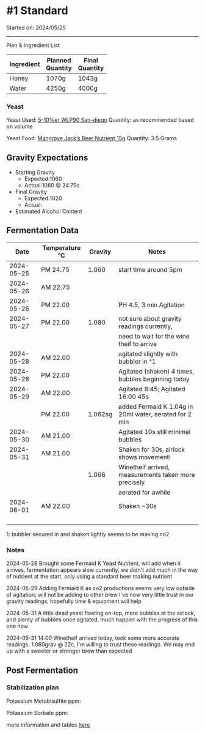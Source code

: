 <h1> #1 Standard </h1>

Started on: 2024/05/25

<hr>

Plan & Ingredient List

| Ingredient | Planned<br/>Quantity | Final<br/>Quantity |
|------------|----------------------|--------------------|
| Honey      | 1070g                | 1043g              |
| Water      | 4250g                | 4000g              |

<h3>Yeast</h3>

Yeast
Used: [5-10%er WLP90 San-diego](https://www.themaltmiller.co.uk/product/wlp090-san-diego-super-yeast/?v=79cba1185463)
Quantity: as recommended based on volume

Yeast
Food: [Mangrove Jack’s Beer Nutrient 15g](https://www.themaltmiller.co.uk/product/mangrove-jacks-beer-nutrient-15g/?v=79cba1185463)
Quantity:  3.5 Grams

<h2>Gravity Expectations</h2>

- Starting Gravity
    - Expected:1060
    - Actual:1060 @ 24.75c
- Final Gravity
    - Expected:1020
    - Actual:
- Estimated Alcohol Content

<h2>Fermentation Data</h2>

| Date       | Temperature  °C | Gravity | Notes                                                  |
|------------|-----------------|---------|--------------------------------------------------------|
| 2024-05-25 | PM 24.75        | 1.060   | start time around 5pm                                  |
| 2024-05-26 | AM 22.75        |         |                                                        |
| 2024-05-26 | PM 22.00        |         | PH 4.5, 3 min Agitation                                |
| 2024-05-27 | PM 22.00        | 1.080   | not sure about gravity readings currently,             |
|            |                 |         | need to wait for the wine theif to arrive              |
| 2024-05-28 | AM 22.00        |         | agitated slightly with bubbler in ^1                   |
| 2024-05-28 | PM 22.00        |         | Agitated (shaken) 4 times, bubbles beginning today     |
| 2024-05-29 | AM 22.00        |         | Agitated 8:45; Agitated 16:00  45s                     |
|            | PM 22.00        | 1.062sg | added Fermaid K 1.04g in 20ml water, aerated for 2 min |
| 2024-05-30 | AM 21.00        |         | Agitated 10s still minimal bubbles                     |
| 2024-05-31 | AM 21.00        |         | Shaken for 30s, airlock shows movement!                |
|            |                 | 1.068   | Winetheif arrived, measurements taken more precisely   |
|            |                 |         | aerated for awhile                                     |
| 2024-06-01 | AM 22.00        |         | Shaken ~30s                                            |
|            |                 |         |                                                        |
|            |                 |         |                                                        |
|            |                 |         |                                                        |
|            |                 |         |                                                        |

1: bubbler secured in and shaken lightly seems to be making co2


<h3> Notes </h3>
2024-05-28 Brought some Fermaid K Yeast Nutrient, will add when it arrives,  fermentation appears slow currently, 
we didn't add much in the way of nutrient at the start, only using a standard beer making nutrient 

2024-05-29 Adding Fermaid K as co2 productions seems very low outside of agitation; will not be adding to other brew
I've now very little trust in our gravity readings, hopefully time & equipment will help

2024-05-31 A little dead yeast floating on-top, more bubbles at the airlock, and plenty of bubbles once agitated,
much happier with the progress of this one now

2024-05-31 14:00 Winetheif arrived today, took some more accurate readings. 1.060grav @ 22c, I'm willing to trust 
these readings. We may end up with a sweeter or stronger brew than expected

<h2>Post Fermentation</h2>

<h3>Stabilization plan</h3>

Potassium Metabisulfite ppm:

Potassium Sorbate ppm:

more information and tables [here](https://meadmaking.wiki/en/process/stabilization)
